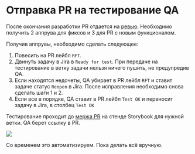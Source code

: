 # Отправка PR на тестирование QA

После окончания разработки PR отдается на [ревью](review.md). Необходимо получить 2 аппрува для фиксов и 3 для PR c новым функционалом.

Получив аппрувы, необходимо сделать следующее:

1.  Повесить на PR лейбл `RFT`.
2.  Двинуть задачу в Jira в `Ready for test`. При передаче на тестирование в ветку задачи нельзя ничего пушить, не предупредив QA.
3.  Если находятся недочеты, QA убирает в PR лейбл `RFT` и ставит задаче статус `Reopen` в Jira. После исправления необходимо снова сделать шаги 1 и 2.
4.  Если все в порядке, QA ставит в PR лейбл `Test OK` и переносит задачу в Jira, в столбец `Test OK`

Тестирование проходит до [мержа PR](pr-merge.md) на стенде Storybook для нужной ветки. QA берет ссылку в PR.

![](http://s.csssr.ru/UC5KAQ32R/2020-05-18-18-49-50-8ztne.png)

Со временем это автоматизируем. Пока делать всё вручную.
